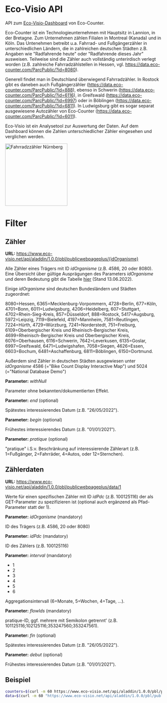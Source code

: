 # Eco-Visio API

API zum [Eco-Visio-Dashboard](https://data.eco-counter.com/ParcPublic/?id=4586) von Eco-Counter. 

Eco-Counter ist ein Technologieunternehmen mit Hauptsitz in Lannion, in der Bretagne. Zum Unternehmen zählen Filialen in Montreal (Kanada) und in Köln. Das Untenehmen betreibt u.a. Fahrrad- und Fußgängerzähler in unterschiedlichen Ländern, die in zahlreichen deutschen Städten z.B. Angaben wie "Radfahrende heute" oder "Radfahrende dieses Jahr" ausweisen. Teilweise sind die Zähler auch vollständig unterirdisch verlegt worden (z.B. zahlreiche Fahrradzählstellen in Hessen, vgl. https://data.eco-counter.com/ParcPublic/?id=8080). 

Generell findet man in Deutschland überwiegend Fahrradzähler. In Rostock gibt es daneben auch Fußgängerzähler (https://data.eco-counter.com/ParcPublic/?id=888), ebenso in Schwerin (https://data.eco-counter.com/ParcPublic/?id=6116), in Greifswald (https://data.eco-counter.com/ParcPublic/?id=6997) oder in Böblingen (https://data.eco-counter.com/ParcPublic/?id=6811). In Ludwigsburg gibt es sogar separat ausgewiesene Autozähler von Eco-Counter (https://data.eco-counter.com/ParcPublic/?id=6011).

Eco-Visio ist ein Analysetool zur Auswertung der Daten. Auf dem Dashboard können die Zahlen unterschiedlicher Zähler eingesehen und verglichen werden. 


<img src="https://filer.eco-counter-tools.com/file/36/abbffb1981cff24c155d40cda72890efbd4b5dfeedf05131025d2ed36128a736/14404315699570.jpg" alt="Fahrradzzähler Nürnberg" style="width:200px;"/>


# Filter

## Zähler 

**URL:** https://www.eco-visio.net/api/aladdin/1.0.0/pbl/publicwebpageplus/{idOrganisme}

Alle Zähler eines Trägers mit ID *idOrganisme* (z.B. 4586, 20 oder 8080). Eine Übersicht über gültige Ausprägungen des Parameters *idOrganisme* und deren Bedeutung gibt die Tabelle [hier](https://github.com/AndreasFischer1985/eco-visio-api/blob/main/eco-visio-api_2022-06-13.csv) (Stand 13.06.2022).


Einige *idOrganisme* sind deutschen Bundesländern und Städten zugeordnet:

8080=Hessen, 6365=Mecklenburg-Vorpommern,
4728=Berlin, 677=Köln, 4701=Bonn, 6011=Ludwigsburg, 4206=Heidelberg, 
607=Stuttgart, 4702=Rhein-Sieg-Kreis, 857=Düsseldorf, 888=Rostock, 
5417=Augsburg, 5972=Leipzig, 7119=Bielefeld, 4197=Mannheim, 7581=Reutlingen, 
7224=Hürth, 4729=Würzburg, 7241=Norderstedt, 751=Freiburg, 6109=Oberbergischer Kreis und Rheinisch-Bergischer Kreis,
4699=Rheinisch-Bergischer Kreis und Oberbergischer Kreis, 
6076=Oberhausen, 6116=Schwerin, 7642=Leverkusen, 
6135=Goslar, 6997=Greifswald, 6471=Ludwigshafen, 7058=Siegen, 
4626=Essen, 6603=Bochum, 6481=Aschaffenburg, 6811=Böblingen, 6150=Dortmund.

Außerdem sind Zähler in deutschen Städten ausgewiesen unter *idOrganisme* 4586 (="Bike Count Display Interactive Map") und 5024 (="National Database Demo")


**Parameter:** *withNull*

Parameter ohne bekannten/dokumentierten Effekt.


**Parameter:** *end* (optional)

Spätestes interessierendes Datum (z.B. "26/05/2022").


**Parameter:** *begin* (optional)

Frühestes interessierendes Datum (z.B. "01/01/2021").


**Parameter:** *pratique* (optional)

"pratique" i.S.v. Beschränkung auf interessierende Zählerart (z.B. 1=Fußgänger, 2=Fahrräder, 4=Autos, oder 12=Sternchen).



## Zählerdaten

**URL:** https://www.eco-visio.net/api/aladdin/1.0.0/pbl/publicwebpageplus/data/1

Werte für einen spezifischen Zähler mit ID *idPdc* (z.B. 100125116) der als GET-Parameter zu spezifizieren ist (optional auch ergänzend als Pfad-Parameter statt der 1).


**Parameter:** *idOrganisme* (mandatory)

ID des Trägers (z.B. 4586, 20 oder 8080)


**Parameter:** *idPdc* (mandatory)

ID des Zählers (z.B. 100125116)


**Parameter:** *interval* (mandatory)

- 1
- 2
- 3
- 4
- 5
- 6

Aggregationsintervall (6=Monate, 5=Wochen, 4=Tage, ...).


**Parameter:** *flowIds* (mandatory)

pratique-ID, ggf. mehrere mit Semikolon getrennt' (z.B. 101125116;102125116;353247560;353247561).


**Parameter:** *fin* (optional)

Spätestes interessierendes Datum (z.B. "26/05/2022").


**Parameter:** *debut* (optional)

Frühestes interessierendes Datum (z.B. "01/01/2021").


## Beispiel

```bash
counters=$(curl -m 60 https://www.eco-visio.net/api/aladdin/1.0.0/pbl/publicwebpageplus/4586)
data=$(curl -m 60 "https://www.eco-visio.net/api/aladdin/1.0.0/pbl/publicwebpageplus/data/100125116?idOrganisme=4586&idPdc=100125116&interval=4&flowIds=101125116%3B102125116%3B353247560%3B353247561")
```
